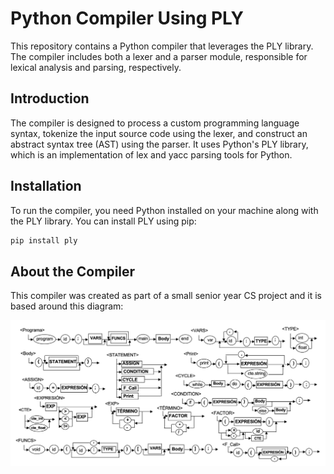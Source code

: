 # Python Compiler Using PLY

This repository contains a Python compiler that leverages the PLY library. The compiler includes both a lexer and a parser module, responsible for lexical analysis and parsing, respectively.

## Introduction

The compiler is designed to process a custom programming language syntax, tokenize the input source code using the lexer, and construct an abstract syntax tree (AST) using the parser. It uses Python's PLY library, which is an implementation of lex and yacc parsing tools for Python.

## Installation

To run the compiler, you need Python installed on your machine along with the PLY library. You can install PLY using pip:

```bash
pip install ply
```

## About the Compiler

This compiler was created as part of a small senior year CS project and it is based around this diagram:

![Language Grammar Diagram](https://github.com/pedrofdzl/compiler-py/blob/ac4f42c0a7e8bb6fae1ccc99a7f4ec9250b9acba/Screenshot%202024-05-04%20at%202.41.19.png)
